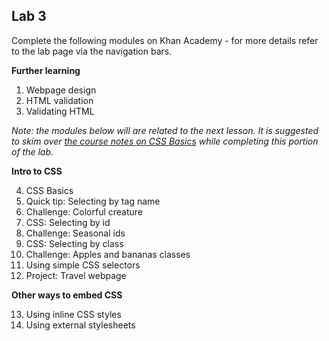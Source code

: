 ## Lab 3

Complete the following modules on Khan Academy - for more details refer to the lab page via the navigation bars.

**Further learning**

1. Webpage design
2. HTML validation
3. Validating HTML

*Note: the modules below will are related to the next lesson. It is suggested to skim over [the course notes on CSS Basics](../-css-basics-1.md) while completing this portion of the lab.*

**Intro to CSS**

4. CSS Basics
5. Quick tip: Selecting by tag name
6. Challenge: Colorful creature
7. CSS: Selecting by id
8. Challenge: Seasonal ids
9. CSS: Selecting by class
10.  Challenge: Apples and bananas classes
11.  Using simple CSS selectors
12.  Project: Travel webpage

**Other ways to embed CSS**

13. Using inline CSS styles
14. Using external stylesheets